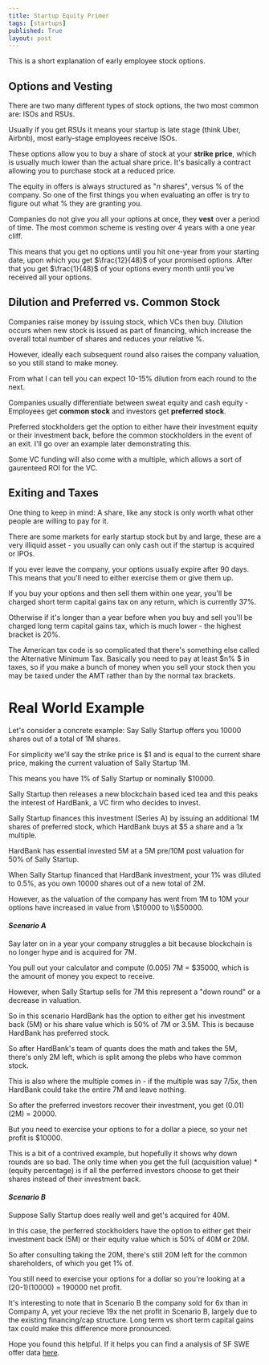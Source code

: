 ```yaml
---
title: Startup Equity Primer
tags: [startups]
published: True
layout: post
---
```


This is a short explanation of early employee stock options. 


<!--more-->

## Options and Vesting
There are two many different types of stock options, the two most common are: ISOs and RSUs. 

Usually if you get RSUs it means your startup is late stage (think Uber, Airbnb), most early-stage employees receive ISOs. 

These options allow you to buy a share of stock at your **strike price**, which is usually much lower than the actual share price. It's basically a contract allowing you to purchase stock at a reduced price. 

The equity in offers is always structured as "$n$ shares", versus % of the company. So one of the first things you when evaluating an offer is try to figure out what % they are granting you. 

Companies do not give you all your options at once, they **vest** over a period of time. The most common scheme is vesting over 4 years with a one year cliff. 

This means that you get no options until you hit one-year from your starting date, upon which you get $\frac{12}{48}$ of your promised options. After that you get $\frac{1}{48}$ of your options every month until you've received all your options. 

## Dilution and Preferred vs. Common Stock 

Companies raise money by issuing stock, which VCs then buy.  Dilution occurs when new stock is issued as part of financing, which increase the overall total number of shares and reduces your relative %. 

However, ideally each subsequent round also raises the company valuation, so you still stand to make money. 

From what I can tell you can expect 10-15% dilution from each round to the next. 

Companies usually differentiate between sweat equity and cash equity - 
Employees get **common stock** and investors get **preferred stock**.


Preferred stockholders get the option to either have their investment equity or their investment back, before the common stockholders in the event of an exit. I'll go over an example later demonstrating this. 

Some VC funding will also come with a multiple, which allows a sort of gaurenteed ROI for the VC. 

## Exiting and Taxes
One thing to keep in mind: A share, like any stock is only worth what other people are willing to pay for it.

There are some markets for early startup stock but by and large, these are a very illiquid asset - you usually can only cash out if the startup is acquired or IPOs.

If you ever leave the company, your options usually expire after 90 days. This means that you'll need to either exercise them or give them up. 

If you buy your options and then sell them within one year, you'll be charged short term capital gains tax on any return, which is currently 37%.

Otherwise if it's longer than a year before when you buy and sell you'll be charged long term capital gains tax, which is much lower - the highest bracket is 20%.

The American tax code is so complicated that there's something else called the Alternative Minimum Tax. Basically you need to pay at least $n\% $ in taxes, so if you make a bunch of money when you sell your stock then you may be taxed under the AMT rather than by the normal tax brackets. 

# Real World Example
Let's consider a concrete example: Say Sally Startup offers you 10000 shares out of a total of 1M shares.

For simplicity we'll say the strike price is $1 and is equal to the current share price, making the current valuation of Sally Startup 1M. 

This means you have 1% of Sally Startup or nominally $10000. 

Sally Startup then releases a new blockchain based iced tea and this peaks the interest of HardBank, a VC firm who decides to invest.

Sally Startup finances this investment (Series A) by issuing an additional 1M shares of preferred stock, which HardBank buys at $5 a share and a 1x multiple.

HardBank has essential invested 5M at a 5M pre/10M post valuation for 50% of Sally Startup. 

When Sally Startup financed that HardBank investment, your 1% was diluted to 0.5%, as you own 10000 shares out of a new total of 2M.  

However, as the valuation of the company has went from 1M to 10M your options have increased in value from \\$10000 to \\$50000.

#### *Scenario A*

Say later on in a year your company struggles a bit because blockchain is no longer hype and is acquired for 7M.

You pull out your calculator and compute (0.005) 7M = $35000, which is the amount of money you expect to receive. 

However, when Sally Startup sells for 7M this represent a "down round" or a decrease in valuation.

So in this scenario HardBank has the option to either get his investment back (5M) or his share value which is 50% of 7M or 3.5M. This is because HardBank has preferred stock. 

So after HardBank's team of quants does the math and takes the 5M, there's only 2M left, which is split among the plebs who have common stock. 

This is also where the multiple comes in - if the multiple was say 7/5x, then HardBank could take the entire 7M and leave nothing. 

So after the preferred investors recover their investment, you get (0.01) (2M) = 20000.

But you need to exercise your options to for a dollar a piece, so your net profit is $10000.

This is a bit of a contrived example, but hopefully it shows why down rounds are so bad. The only time when you get the full (acquisition value) * (equity percentage) is if all the perferred investors choose to get their shares instead of their investment back. 

#### *Scenario B*
Suppose Sally Startup does really well and get's acquired for 40M. 

In this case, the perferred stockholders have the option to either get their investment back (5M) or their equity value which is 50% of 40M or 20M.

So after consulting taking the 20M, there's still 20M left for the common shareholders, of which you get 1% of. 

You still need to exercise your options for a dollar so you're looking at a (20-1)(10000) = 190000 net profit. 

It's interesting to note that in Scenario B the company sold for 6x than in Company A, yet your recieve 19x the net profit in Scenario B, largely due to the existing financing/cap structure. Long term vs short term capital gains tax could make this difference more pronounced. 

Hope you found this helpful. If it helps you can find a analysis of SF SWE offer data [here](/Who-gets-paid-what-in-VC-wonderland).
